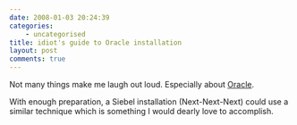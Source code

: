 ```yaml
---
date: 2008-01-03 20:24:39
categories:
    - uncategorised
title: idiot's guide to Oracle installation
layout: post
comments: true
---
```

Not many things make me laugh out loud. Especially about
[Oracle](http://uk.youtube.com/watch?v=CHzV4LZnvHc).

With enough preparation, a Siebel installation (Next-Next-Next) could
use a similar technique which is something I would dearly love to
accomplish.


